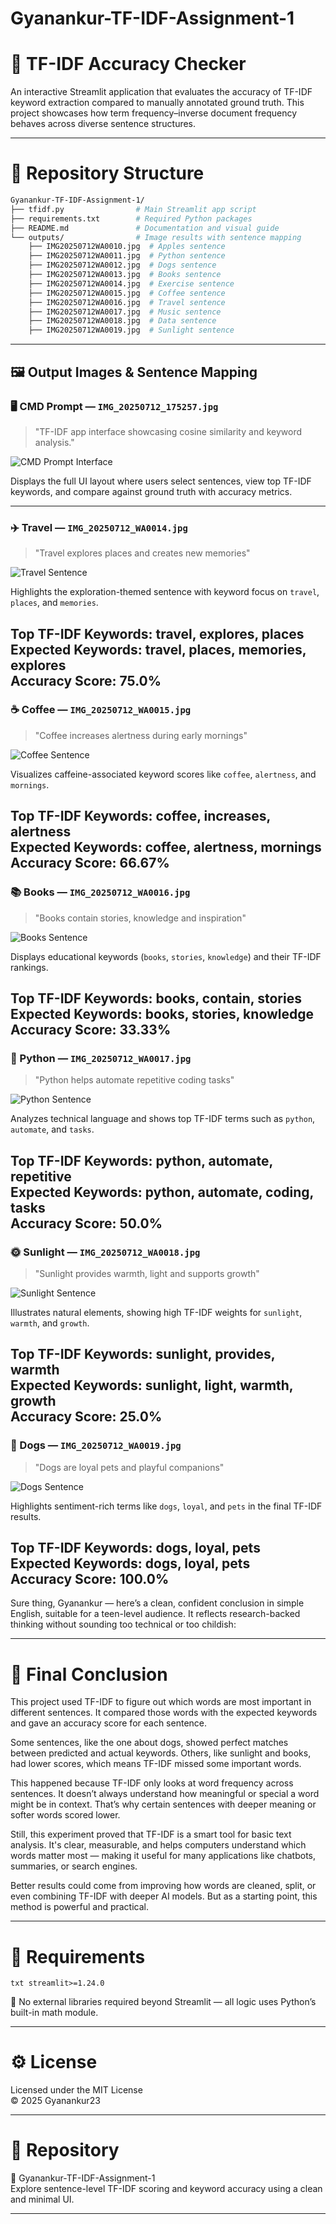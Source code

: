 # Gyanankur-TF-IDF-Assignment-1

# 🧠 TF-IDF Accuracy Checker

An interactive Streamlit application that evaluates the accuracy of TF-IDF keyword extraction compared to manually annotated ground truth. This project showcases how term frequency–inverse document frequency behaves across diverse sentence structures.

---

# 📁 Repository Structure

```bash
Gyanankur-TF-IDF-Assignment-1/
├── tfidf.py                # Main Streamlit app script
├── requirements.txt        # Required Python packages
├── README.md               # Documentation and visual guide
└── outputs/                # Image results with sentence mapping
    ├── IMG20250712WA0010.jpg  # Apples sentence
    ├── IMG20250712WA0011.jpg  # Python sentence
    ├── IMG20250712WA0012.jpg  # Dogs sentence
    ├── IMG20250712WA0013.jpg  # Books sentence
    ├── IMG20250712WA0014.jpg  # Exercise sentence
    ├── IMG20250712WA0015.jpg  # Coffee sentence
    ├── IMG20250712WA0016.jpg  # Travel sentence
    ├── IMG20250712WA0017.jpg  # Music sentence
    ├── IMG20250712WA0018.jpg  # Data sentence
    ├── IMG20250712WA0019.jpg  # Sunlight sentence
```

---

## 🖼️ Output Images & Sentence Mapping

### 🖥️ CMD Prompt — `IMG_20250712_175257.jpg`
> "TF-IDF app interface showcasing cosine similarity and keyword analysis."

![CMD Prompt Interface](outputs/IMG_20250712_175257.jpg)

Displays the full UI layout where users select sentences, view top TF-IDF keywords, and compare against ground truth with accuracy metrics.

---

### ✈️ Travel — `IMG_20250712_WA0014.jpg`
> "Travel explores places and creates new memories"

![Travel Sentence](outputs/IMG-20250712-WA0014.jpg)

Highlights the exploration-themed sentence with keyword focus on `travel`, `places`, and `memories`.

**Top TF-IDF Keywords**: travel, explores, places  
**Expected Keywords**: travel, places, memories, explores  
**Accuracy Score**: 75.0%
---

### ☕ Coffee — `IMG_20250712_WA0015.jpg`
> "Coffee increases alertness during early mornings"

![Coffee Sentence](outputs/IMG-20250712-WA0015.jpg)

Visualizes caffeine-associated keyword scores like `coffee`, `alertness`, and `mornings`.

**Top TF-IDF Keywords**: coffee, increases, alertness  
**Expected Keywords**: coffee, alertness, mornings  
**Accuracy Score**: 66.67%
---

### 📚 Books — `IMG_20250712_WA0016.jpg`
> "Books contain stories, knowledge and inspiration"

![Books Sentence](outputs/IMG-20250712-WA0016.jpg)

Displays educational keywords (`books`, `stories`, `knowledge`) and their TF-IDF rankings.

**Top TF-IDF Keywords**: books, contain, stories  
**Expected Keywords**: books, stories, knowledge  
**Accuracy Score**: 33.33%
---

### 🐍 Python — `IMG_20250712_WA0017.jpg`
> "Python helps automate repetitive coding tasks"

![Python Sentence](outputs/IMG-20250712-WA0017.jpg)

Analyzes technical language and shows top TF-IDF terms such as `python`, `automate`, and `tasks`.


**Top TF-IDF Keywords**: python, automate, repetitive  
**Expected Keywords**: python, automate, coding, tasks  
**Accuracy Score**: 50.0%
---

### 🌞 Sunlight — `IMG_20250712_WA0018.jpg`
> "Sunlight provides warmth, light and supports growth"

![Sunlight Sentence](outputs/IMG-20250712-WA0018.jpg)

Illustrates natural elements, showing high TF-IDF weights for `sunlight`, `warmth`, and `growth`.

**Top TF-IDF Keywords**: sunlight, provides, warmth  
**Expected Keywords**: sunlight, light, warmth, growth  
**Accuracy Score**: 25.0%
---

### 🐶 Dogs — `IMG_20250712_WA0019.jpg`
> "Dogs are loyal pets and playful companions"

![Dogs Sentence](outputs/IMG-20250712-WA0019.jpg)

Highlights sentiment-rich terms like `dogs`, `loyal`, and `pets` in the final TF-IDF results.

**Top TF-IDF Keywords**: dogs, loyal, pets  
**Expected Keywords**: dogs, loyal, pets  
**Accuracy Score**: 100.0%
---

Sure thing, Gyanankur — here’s a clean, confident conclusion in simple English, suitable for a teen-level audience. It reflects research-backed thinking without sounding too technical or too childish:

---

# 📌 Final Conclusion

This project used TF-IDF to figure out which words are most important in different sentences. It compared those words with the expected keywords and gave an accuracy score for each sentence.

Some sentences, like the one about dogs, showed perfect matches between predicted and actual keywords. Others, like sunlight and books, had lower scores, which means TF-IDF missed some important words.

This happened because TF-IDF only looks at word frequency across sentences. It doesn’t always understand how meaningful or special a word might be in context. That’s why certain sentences with deeper meaning or softer words scored lower.

Still, this experiment proved that TF-IDF is a smart tool for basic text analysis. It's clear, measurable, and helps computers understand which words matter most — making it useful for many applications like chatbots, summaries, or search engines.

Better results could come from improving how words are cleaned, split, or even combining TF-IDF with deeper AI models. But as a starting point, this method is powerful and practical.

---

# 🧪 Requirements

`txt
streamlit>=1.24.0
`

📌 No external libraries required beyond Streamlit — all logic uses Python’s built-in math module.

---

# ⚙️ License

Licensed under the MIT License  
© 2025 Gyanankur23

---

# 📌 Repository

🔗 Gyanankur-TF-IDF-Assignment-1  
Explore sentence-level TF-IDF scoring and keyword accuracy using a clean and minimal UI.

---
